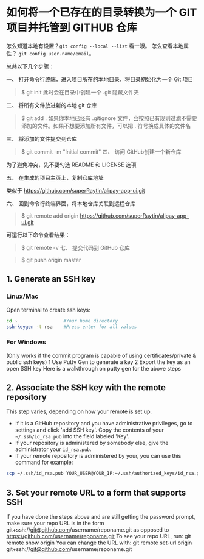 # 如何将一个已存在的目录转换为一个 GIT 项目并托管到 GITHUB 仓库

怎么知道本地有设置？`git config --local --list` 看一眼。
怎么查看本地属性？ `git config user.name/email`。

总共以下几个步骤：

一、 打开命令行终端，进入项目所在的本地目录，将目录初始化为一个 Git 项目

> $ git init
此时会在目录中创建一个 .git 隐藏文件夹

二、 将所有文件放进新的本地 git 仓库

> $ git add .
如果你本地已经有 .gitignore 文件，会按照已有规则过滤不需要添加的文件。如果不想要添加所有文件，可以把 . 符号换成具体的文件名

三、 将添加的文件提交到仓库

> $ git commit -m "Initial commit"
四、 访问 GitHub创建一个新仓库

为了避免冲突，先不要勾选 README 和 LICENSE 选项

五、 在生成的项目主页上，复制仓库地址

类似于 https://github.com/superRaytin/alipay-app-ui.git

六、  回到命令行终端界面，将本地仓库关联到远程仓库

> $ git remote add origin https://github.com/superRaytin/alipay-app-ui.git

可运行以下命令查看结果：

> $ git remote -v
七、 提交代码到 GitHub 仓库

> $ git push origin master

## 1. Generate an SSH key
### Linux/Mac
Open terminal to create ssh keys:
```bash
cd ~                 #Your home directory
ssh-keygen -t rsa    #Press enter for all values
```
### For Windows
(Only works if the commit program is capable of using certificates/private & public ssh keys)
	1	Use Putty Gen to generate a key
	2	Export the key as an open SSH key
Here is a walkthrough on putty gen for the above steps

## 2. Associate the SSH key with the remote repository
This step varies, depending on how your remote is set up.
- If it is a GitHub repository and you have administrative privileges, go to settings and click 'add SSH key'. Copy the contents of your `~/.ssh/id_rsa.pub` into the field labeled 'Key'.
- If your repository is administered by somebody else, give the administrator your `id_rsa.pub`.
- If your remote repository is administered by your, you can use this command for example: 
```bash
scp ~/.ssh/id_rsa.pub YOUR_USER@YOUR_IP:~/.ssh/authorized_keys/id_rsa.pub
```

## 3. Set your remote URL to a form that supports SSH
If you have done the steps above and are still getting the password prompt, make sure your repo URL is in the form
git+ssh://git@github.com/username/reponame.git
as opposed to
https://github.com/username/reponame.git
To see your repo URL, run:
git remote show origin
You can change the URL with:
git remote set-url origin git+ssh://git@github.com/username/reponame.git

